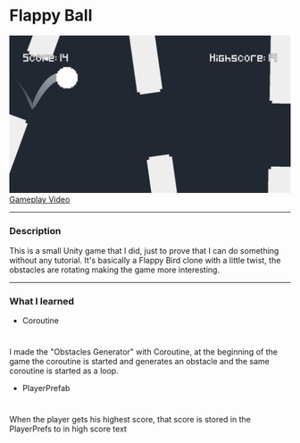 # Flappy Ball
![alt text](https://github.com/AlexandreRC/Flappy-ball/blob/main/Images/FlappyBall2.png "Gameplay image")
[Gameplay Video](https://www.youtube.com/watch?v=JA95wrDrLj8&feature=youtu.be)
***
### Description
This is a small Unity game that I did, just to prove that I can do something without any tutorial. It's basically a Flappy Bird clone with a little twist, the obstacles are rotating making the game more interesting.
***
### What I learned
* Coroutine
#
I made the "Obstacles Generator" with Coroutine, at the beginning of the game the coroutine is started and generates an obstacle and the same coroutine is started as a loop.
* PlayerPrefab
#
When the player gets his highest score, that score is stored in the PlayerPrefs to in high score text
